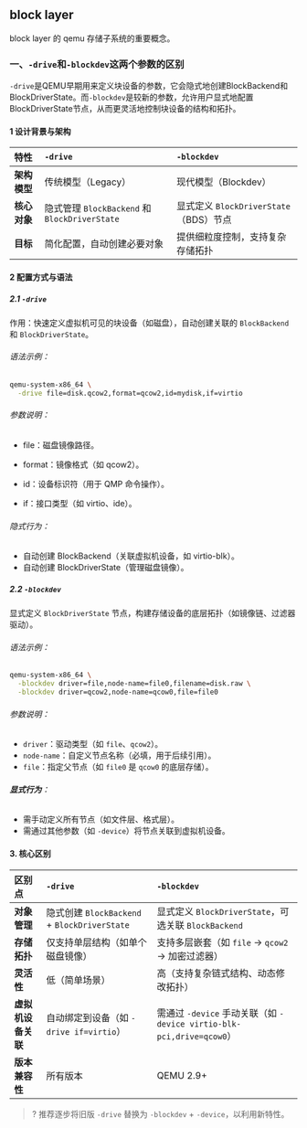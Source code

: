 ## block layer

block layer 的 qemu 存储子系统的重要概念。

### 一、`-drive`和`-blockdev`这两个参数的区别

`-drive`是QEMU早期用来定义块设备的参数，它会隐式地创建BlockBackend和BlockDriverState。而`-blockdev`是较新的参数，允许用户显式地配置BlockDriverState节点，从而更灵活地控制块设备的结构和拓扑。

#### 1 设计背景与架构

| **特性**     | **`-drive`**                                  | **`-blockdev`**                        |
| :----------- | :-------------------------------------------- | :------------------------------------- |
| **架构模型** | 传统模型（Legacy）                            | 现代模型（Blockdev）                   |
| **核心对象** | 隐式管理 `BlockBackend` 和 `BlockDriverState` | 显式定义 `BlockDriverState`（BDS）节点 |
| **目标**     | 简化配置，自动创建必要对象                    | 提供细粒度控制，支持复杂存储拓扑       |

#### 2 配置方式与语法
##### 2.1 `-drive`
作用：快速定义虚拟机可见的块设备（如磁盘），自动创建关联的 `BlockBackend` 和 `BlockDriverState`。
###### 语法示例：

```bash
qemu-system-x86_64 \
  -drive file=disk.qcow2,format=qcow2,id=mydisk,if=virtio
```
###### 参数说明：

- file：磁盘镜像路径。

- format：镜像格式（如 qcow2）。

- id：设备标识符（用于 QMP 命令操作）。

- if：接口类型（如 virtio、ide）。

###### 隐式行为：
- 自动创建 BlockBackend（关联虚拟机设备，如 virtio-blk）。
- 自动创建 BlockDriverState（管理磁盘镜像）。

##### 2.2 `-blockdev`

显式定义 `BlockDriverState` 节点，构建存储设备的底层拓扑（如镜像链、过滤器驱动）。

###### 语法示例：

```bash
qemu-system-x86_64 \
  -blockdev driver=file,node-name=file0,filename=disk.raw \
  -blockdev driver=qcow2,node-name=qcow0,file=file0
```

###### 参数说明：

- `driver`：驱动类型（如 `file`、`qcow2`）。
- `node-name`：自定义节点名称（必填，用于后续引用）。
- `file`：指定父节点（如 `file0` 是 `qcow0` 的底层存储）。

###### **显式行为**：

- 需手动定义所有节点（如文件层、格式层）。
- 需通过其他参数（如 `-device`）将节点关联到虚拟机设备。

####  3. 核心区别

| **区别点**         | **`-drive`**                                 | **`-blockdev`**                                              |
| :----------------- | :------------------------------------------- | :----------------------------------------------------------- |
| **对象管理**       | 隐式创建 `BlockBackend` + `BlockDriverState` | 显式定义 `BlockDriverState`，可选关联 `BlockBackend`         |
| **存储拓扑**       | 仅支持单层结构（如单个磁盘镜像）             | 支持多层嵌套（如 `file` → `qcow2` → 加密过滤器）             |
| **灵活性**         | 低（简单场景）                               | 高（支持复杂链式结构、动态修改拓扑）                         |
| **虚拟机设备关联** | 自动绑定到设备（如 `-drive if=virtio`）      | 需通过 `-device` 手动关联（如 `-device virtio-blk-pci,drive=qcow0`） |
| **版本兼容性**     | 所有版本                                     | QEMU 2.9+                                                    |

>? 推荐逐步将旧版 `-drive` 替换为 `-blockdev` + `-device`，以利用新特性。